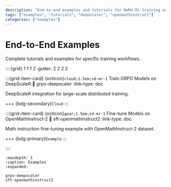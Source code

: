```yaml
---
description: "End-to-end examples and tutorials for NeMo RL training workflows."
tags: ["examples", "tutorials", "deepscaler", "openmathinstruct"]
categories: ["examples"]
---
```


# End-to-End Examples

Complete tutorials and examples for specific training workflows.

::::{grid} 1 1 1 2
:gutter: 2 2 2 2

:::{grid-item-card} {octicon}`cloud;1.5em;sd-mr-1` Train GRPO Models on DeepScaleR
:link: grpo-deepscaler
:link-type: doc

DeepScaleR integration for large-scale distributed training.

+++
{bdg-secondary}`Cloud`
:::

:::{grid-item-card} {octicon}`gear;1.5em;sd-mr-1` Fine-tune Models on OpenMathInstruct-2
:link: sft-openmathinstruct2
:link-type: doc

Math instruction fine-tuning example with OpenMathInstruct-2 dataset.

+++
{bdg-primary}`Example`
:::

::::

```{toctree}
:maxdepth: 1
:caption: Examples
:expanded:

grpo-deepscaler
sft-openmathinstruct2
``` 
